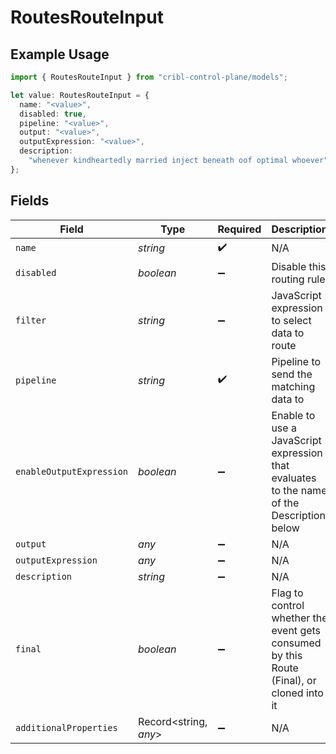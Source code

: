 # RoutesRouteInput

## Example Usage

```typescript
import { RoutesRouteInput } from "cribl-control-plane/models";

let value: RoutesRouteInput = {
  name: "<value>",
  disabled: true,
  pipeline: "<value>",
  output: "<value>",
  outputExpression: "<value>",
  description:
    "whenever kindheartedly married inject beneath oof optimal whoever",
};
```

## Fields

| Field                                                                                     | Type                                                                                      | Required                                                                                  | Description                                                                               |
| ----------------------------------------------------------------------------------------- | ----------------------------------------------------------------------------------------- | ----------------------------------------------------------------------------------------- | ----------------------------------------------------------------------------------------- |
| `name`                                                                                    | *string*                                                                                  | :heavy_check_mark:                                                                        | N/A                                                                                       |
| `disabled`                                                                                | *boolean*                                                                                 | :heavy_minus_sign:                                                                        | Disable this routing rule                                                                 |
| `filter`                                                                                  | *string*                                                                                  | :heavy_minus_sign:                                                                        | JavaScript expression to select data to route                                             |
| `pipeline`                                                                                | *string*                                                                                  | :heavy_check_mark:                                                                        | Pipeline to send the matching data to                                                     |
| `enableOutputExpression`                                                                  | *boolean*                                                                                 | :heavy_minus_sign:                                                                        | Enable to use a JavaScript expression that evaluates to the name of the Description below |
| `output`                                                                                  | *any*                                                                                     | :heavy_minus_sign:                                                                        | N/A                                                                                       |
| `outputExpression`                                                                        | *any*                                                                                     | :heavy_minus_sign:                                                                        | N/A                                                                                       |
| `description`                                                                             | *string*                                                                                  | :heavy_minus_sign:                                                                        | N/A                                                                                       |
| `final`                                                                                   | *boolean*                                                                                 | :heavy_minus_sign:                                                                        | Flag to control whether the event gets consumed by this Route (Final), or cloned into it  |
| `additionalProperties`                                                                    | Record<string, *any*>                                                                     | :heavy_minus_sign:                                                                        | N/A                                                                                       |